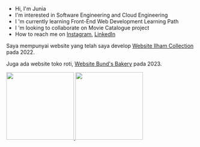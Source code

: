 -  Hi, I'm Junia
-  I'm interested in Software Engineering and Cloud Engineering
-  I 'm currently learning Front-End Web Development Learning Path
-  I 'm looking to collaborate on Movie Catalogue project
-  How to reach me on 
<a href="https://www.instagram.com/juniavitasari7/" target="_blank">Instagram</a>, 
<a href="https://www.linkedin.com/in/junia-vitasari-1918a8252/" target="_blank">LinkedIn</a>

Saya mempunyai website yang telah saya develop [Website Ilham Collection](http://ilhamcollection.42web.io/home.php) pada 2022.

Juga ada website toko roti, [Website Bund's Bakery](https://bundsbakery.000webhostapp.com/) pada 2023.

<a href="https://github.com/Junia0806">
  <img height="180em" src="https://github-readme-stats-eight-theta.vercel.app/api?username=dimasmds&show_icons=true&theme=algolia&include_all_commits=true&count_private=true"/>
  <img height="180em" src="https://github-readme-stats-eight-theta.vercel.app/api/top-langs/?username=dimasmds&layout=compact&langs_count=8&theme=algolia"/>
</a>
</p>
